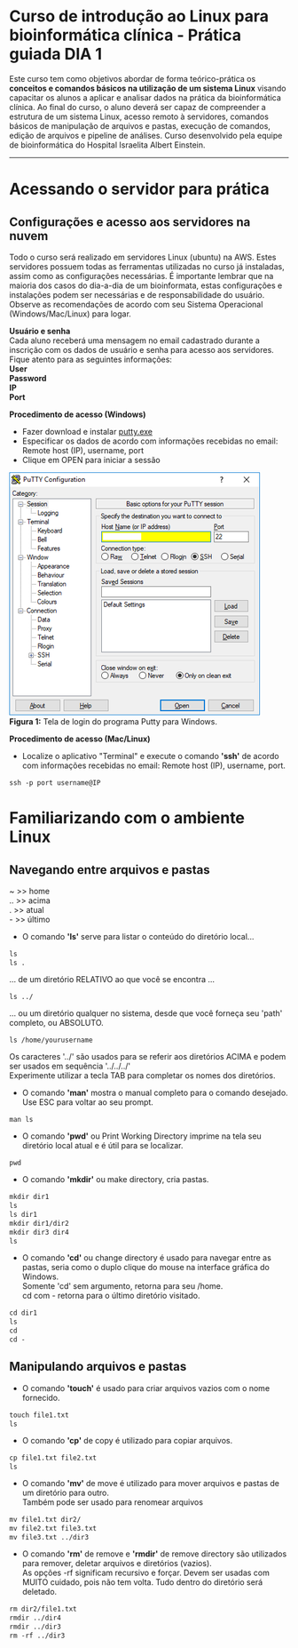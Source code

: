 # Curso de introdução ao Linux para bioinformática clínica - Prática guiada DIA 1

Este curso tem como objetivos abordar de forma teórico-prática os **conceitos e comandos básicos na utilização de um sistema Linux** visando capacitar os alunos a aplicar e analisar dados na prática da bioinformática clínica. Ao final do curso, o aluno deverá ser capaz de compreender a estrutura de um sistema Linux, acesso remoto à servidores, comandos básicos de manipulação de arquivos e pastas, execução de comandos, edição de arquivos e pipeline de análises. Curso desenvolvido pela equipe de bioinformática do Hospital Israelita Albert Einstein.

***

# Acessando o servidor para prática

## Configurações e acesso aos servidores na nuvem
Todo o curso será realizado em servidores Linux (ubuntu) na AWS. Estes servidores possuem todas as ferramentas utilizadas no curso já instaladas, assim como as configurações necessárias. É importante lembrar que na maioria dos casos do dia-a-dia de um bioinformata, estas configurações e instalações podem ser necessárias e de responsabilidade do usuário.  
Observe as recomendações de acordo com seu Sistema Operacional (Windows/Mac/Linux) para logar.

**Usuário e senha**  
Cada aluno receberá uma mensagem no email cadastrado durante a inscrição com os dados de usuário e senha para acesso aos servidores.
Fique atento para as seguintes informações:  
**User  
Password  
IP  
Port**  

**Procedimento de acesso (Windows)**
* Fazer download e instalar [putty.exe](https://www.chiark.greenend.org.uk/~sgtatham/putty/latest.html)
* Especificar os dados de acordo com informações recebidas no email: Remote host (IP), username, port 
* Clique em OPEN para iniciar a sessão

![alt text](https://github.com/Varstation/curso-basico-linux/blob/master/img/putty_login.png "Putty")  
**Figura 1:** Tela de login do programa Putty para Windows.

**Procedimento de acesso (Mac/Linux)**
* Localize o aplicativo "Terminal" e execute o comando **'ssh'** de acordo com informações recebidas no email: Remote host (IP), username, port.
```
ssh -p port username@IP
``` 

# Familiarizando com o ambiente Linux

## Navegando entre arquivos e pastas
  
~  >> home  
.. >> acima  
.  >> atual  
\-  >> último  

* O comando **'ls'** serve para listar o conteúdo do diretório local...
```
ls
ls .
```
... de um diretório RELATIVO ao que você se encontra ...
```
ls ../
```
... ou um diretório qualquer no sistema, desde que você forneça seu 'path' completo, ou ABSOLUTO.
```
ls /home/yourusername
```

Os caracteres '../' são usados para se referir aos diretórios ACIMA e podem ser usados em sequência '../../../'  
Experimente utilizar a tecla TAB para completar os nomes dos diretórios.


* O comando **'man'** mostra o manual completo para o comando desejado. Use ESC para voltar ao seu prompt.
```
man ls
```

* O comando **'pwd'** ou Print Working Directory imprime na tela seu diretório local atual e é útil para se localizar.
```
pwd
```

* O comando **'mkdir'** ou make directory, cria pastas.
```
mkdir dir1
ls
ls dir1
mkdir dir1/dir2
mkdir dir3 dir4
ls
```

* O comando **'cd'** ou change directory é usado para navegar entre as pastas, seria como o duplo clique do mouse na interface gráfica do Windows.  
Somente 'cd' sem argumento, retorna para seu /home.  
cd com - retorna para o último diretório visitado.
```
cd dir1
ls
cd
cd -
```

## Manipulando arquivos e pastas
* O comando **'touch'** é usado para criar arquivos vazios com o nome fornecido.
```
touch file1.txt
ls
```

* O comando **'cp'** de copy é utilizado para copiar arquivos.
```
cp file1.txt file2.txt
ls
```

* O comando **'mv'** de move é utilizado para mover arquivos e pastas de um diretório para outro.  
Também pode ser usado para renomear arquivos
```
mv file1.txt dir2/
mv file2.txt file3.txt
mv file3.txt ../dir3
```

* O comando **'rm'** de remove e **'rmdir'** de remove directory são utilizados para remover, deletar arquivos e diretórios (vazios).  
As opções -rf significam recursivo e forçar. Devem ser usadas com MUITO cuidado, pois não tem volta. Tudo dentro do diretório será deletado.
```
rm dir2/file1.txt
rmdir ../dir4
rmdir ../dir3
rm -rf ../dir3
```
